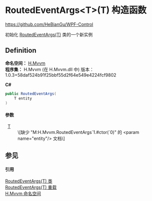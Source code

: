 # RoutedEventArgs&lt;T&gt;(T) 构造函数
https://github.com/HeBianGu/WPF-Control

初始化 <a href="d5dc361e-a672-a046-2fe2-4df8c388b581">RoutedEventArgs(T)</a> 类的一个新实例



## Definition
**命名空间：** <a href="2171cdff-f9c4-6682-6b3e-a29f9cee4c25">H.Mvvm</a>  
**程序集：** H.Mvvm (在 H.Mvvm.dll 中) 版本：1.0.3+58daf524b91f25bbf55d2f64e549e4224fcf9802

**C#**
``` C#
public RoutedEventArgs(
	T entity
)
```



#### 参数
<dl><dt>  <a href="d5dc361e-a672-a046-2fe2-4df8c388b581">T</a></dt><dd>\[缺少 "M:H.Mvvm.RoutedEventArgs`1.#ctor(`0)" 的 &lt;param name="entity"/&gt; 文档\]</dd></dl>

## 参见


#### 引用
<a href="d5dc361e-a672-a046-2fe2-4df8c388b581">RoutedEventArgs(T) 类</a>  
<a href="27f7346c-a793-39f1-125d-817458fffe61">RoutedEventArgs(T) 重载</a>  
<a href="2171cdff-f9c4-6682-6b3e-a29f9cee4c25">H.Mvvm 命名空间</a>  
